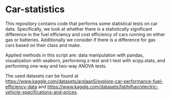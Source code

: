 # Car-statistics

This repository contains code that performs some statistical tests on car data. Specifically, we look at whether there is a statistically significant difference in the fuel efficiency and cost efficiency of cars running on either gas or batteries. Additionally we consider if there is a difference for gas cars based on their class and make.

Applied methods in this script are: data manipulation with pandas, visualization with seaborn, performing z-test and t-test with scipy.stats, and performing one-way and two-way ANOVA tests.

The used datasets can be found at https://www.kaggle.com/datasets/arslaan5/explore-car-performance-fuel-efficiency-data and https://www.kaggle.com/datasets/fatihilhan/electric-vehicle-specifications-and-prices.
